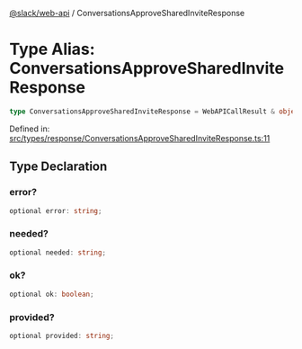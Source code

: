 [@slack/web-api](../index.md) / ConversationsApproveSharedInviteResponse

# Type Alias: ConversationsApproveSharedInviteResponse

```ts
type ConversationsApproveSharedInviteResponse = WebAPICallResult & object;
```

Defined in: [src/types/response/ConversationsApproveSharedInviteResponse.ts:11](https://github.com/slackapi/node-slack-sdk/blob/main/packages/web-api/src/types/response/ConversationsApproveSharedInviteResponse.ts#L11)

## Type Declaration

### error?

```ts
optional error: string;
```

### needed?

```ts
optional needed: string;
```

### ok?

```ts
optional ok: boolean;
```

### provided?

```ts
optional provided: string;
```
